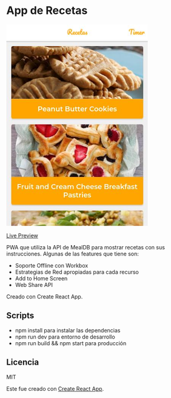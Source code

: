 # App de Recetas
![Captura de Recetas](.readme-static/captura.jpg)

[Live Preview](https://recetasapp.now.sh/)

PWA que utiliza la API de MealDB para mostrar recetas con sus instrucciones. Algunas de las features que tiene son:

* Soporte Offline con Workbox
* Estrategias de Red apropiadas para cada recurso
* Add to Home Screen
* Web Share API


Creado con Create React App.
## Scripts
* npm install para instalar las dependencias
* npm run dev para entorno de desarrollo
* npm run build && npm start para producción

## Licencia

MIT

Este fue creado con [Create React App](https://github.com/facebook/create-react-app).